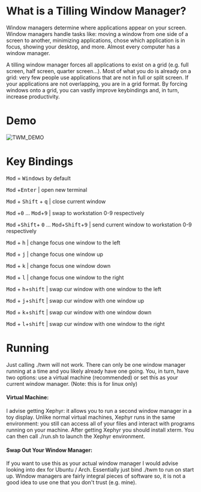 # What is a Tilling Window Manager?
Window managers determine where applications appear on your screen. Window managers handle tasks like: moving a window from one side of a screen to another, minimizing applications, chose which application is in focus, showing your desktop, and more. Almost every computer has a window manager.

A tilling window manager forces all applications to exist on a grid (e.g. full screen, half screen, quarter screen...). Most of what you do is already on a grid: very few people use applications that are not in full or split screen. If your applications are not overlapping, you are in a grid format. By forcing windows onto a grid, you can vastly improve keybindings and, in turn, increase productivity.

# Demo
![TWM_DEMO](https://github.com/user-attachments/assets/e4f691c4-dede-475c-a2a5-7557fad279e9)

# Key Bindings
<kbd>Mod</kbd> = <kbd>Windows</kbd> by default

<kbd>Mod</kbd> +<kbd>Enter</kbd> | open new terminal

<kbd>Mod</kbd> + <kbd>Shift</kbd> + <kbd>q</kbd> | close current window

<kbd>Mod</kbd> +<kbd>0</kbd> ... <kbd>Mod</kbd>+<kbd>9</kbd> | swap to workstation 0-9 respectively 

<kbd>Mod</kbd> +<kbd>Shift</kbd>+ <kbd>0</kbd> ... <kbd>Mod</kbd>+<kbd>Shift</kbd>+<kbd>9</kbd> | send current window to workstation 0-9 respectively 

<kbd>Mod</kbd> + <kbd>h</kbd> | change focus one window to the left

<kbd>Mod</kbd> + <kbd>j</kbd> | change focus one window up 

<kbd>Mod</kbd> + <kbd>k</kbd> | change focus one window down

<kbd>Mod</kbd> + <kbd>l</kbd> | change focus one window to the right

<kbd>Mod</kbd> + <kbd>h</kbd>+<kbd>shift</kbd> | swap cur window with one window to the left

<kbd>Mod</kbd> + <kbd>j</kbd>+<kbd>shift</kbd> | swap cur window with one window up

<kbd>Mod</kbd> + <kbd>k</kbd>+<kbd>shift</kbd> | swap cur window with one window down 

<kbd>Mod</kbd> + <kbd>l</kbd>+<kbd>shift</kbd> | swap cur window with one window to the right

# Running
Just calling ./twm will not work. There can only be one window manager running at a time and you likely already have one going. You, in turn, have two options: use a virtual machine (recommended) or set this as your current window manager.
(Note: this is for linux only)
#### Virtual Machine: 
I advise getting Xephyr: it allows you to run a second window manager in a toy display. Unlike normal virtual machines, Xephyr runs in the same environment: you  still can access all of your files and interact with programs running on your machine. After getting Xephyr you should install xterm. You can then call ./run.sh to launch the Xephyr environment. 

#### Swap Out Your Window Manager: 
If you want to use this as your actual window manager I would advise looking into dex for Ubuntu / Arch. Essentially just bind ./twm to run on start up. Window managers are fairly integral pieces of software so, it is not a good idea to use one that you don't trust (e.g. mine).  

